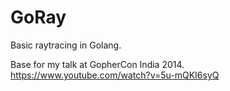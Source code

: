 # GoRay

Basic raytracing in Golang.

Base for my talk at GopherCon India 2014. https://www.youtube.com/watch?v=5u-mQKI6syQ
